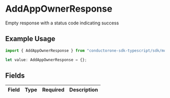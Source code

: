# AddAppOwnerResponse

Empty response with a status code indicating success

## Example Usage

```typescript
import { AddAppOwnerResponse } from "conductorone-sdk-typescript/sdk/models/shared";

let value: AddAppOwnerResponse = {};
```

## Fields

| Field       | Type        | Required    | Description |
| ----------- | ----------- | ----------- | ----------- |